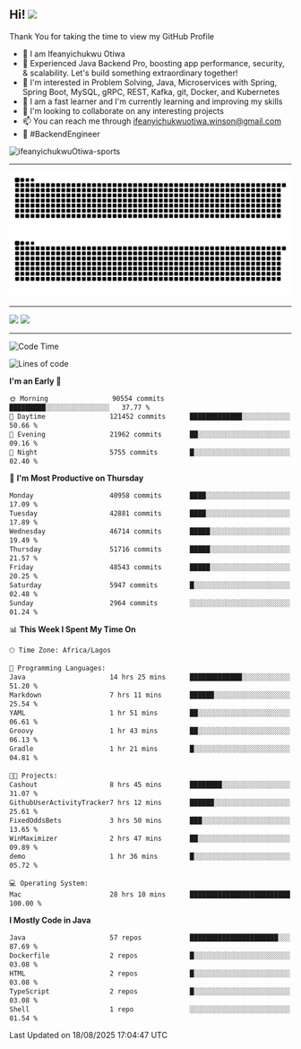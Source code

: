 <!-- BLOG-POST-LIST:START --><!-- BLOG-POST-LIST:END -->

## Hi! <img src="https://media.giphy.com/media/hvRJCLFzcasrR4ia7z/giphy.gif" width="4%"> 

Thank You for taking the time to view my GitHub Profile

- 👋 I am Ifeanyichukwu Otiwa
- 🚀 Experienced Java Backend Pro, boosting app performance, security, & scalability. Let's build something extraordinary together!
- 👀 I'm interested in Problem Solving, Java, Microservices with Spring, Spring Boot, MySQL, gRPC, REST, Kafka, git, Docker, and Kubernetes
- 🌱 I am a fast learner and I'm currently learning and improving my skills
- 💞️ I'm looking to collaborate on any interesting projects
- 📫 You can reach me through ifeanyichukwuotiwa.winson@gmail.com
- 🚀 #BackendEngineer

<p align="left" marginTop="10px"> <img src="https://komarev.com/ghpvc/?username=ifeanyichukwuOtiwa-sports&label=Profile%20views&color=0e75b6&style=for-the-badge" alt="ifeanyichukwuOtiwa-sports" /> </p>

***

<!--🐍📈SNAKEGRAPH / 🌐WEBSITE: https://github.com/Platane/snk -->
![github contribution grid snake animation](https://raw.githubusercontent.com/ifeanyichukwuOtiwa-sports/ifeanyichukwuOtiwa-sports/output/github-contribution-grid-snake-dark.svg#gh-dark-mode-only)![github contribution grid snake animation](https://raw.githubusercontent.com/ifeanyichukwuOtiwa-sports/ifeanyichukwuOtiwa-sports/output/github-contribution-grid-snake.svg#gh-light-mode-only)

***

<p float="left">
  <img float="left" src="https://github-readme-stats.vercel.app/api?username=ifeanyichukwuOtiwa-sports&count_private=true&include_all_commits=true&theme=react&show_icons=true" />
  <img float="right" src="https://github-readme-stats.vercel.app/api/top-langs/?username=ifeanyichukwuOtiwa-sports&layout=compact&show_icons=true&theme=react" /> 
</p>

***



<!--START_SECTION:waka-->
![Code Time](http://img.shields.io/badge/Code%20Time-4%2C108%20hrs%2030%20mins-blue)

![Lines of code](https://img.shields.io/badge/From%20Hello%20World%20I%27ve%20Written-64.7%20million%20lines%20of%20code-blue)

**I'm an Early 🐤** 

```text
🌞 Morning                90554 commits       █████████░░░░░░░░░░░░░░░░   37.77 % 
🌆 Daytime                121452 commits      █████████████░░░░░░░░░░░░   50.66 % 
🌃 Evening                21962 commits       ██░░░░░░░░░░░░░░░░░░░░░░░   09.16 % 
🌙 Night                  5755 commits        █░░░░░░░░░░░░░░░░░░░░░░░░   02.40 % 
```
📅 **I'm Most Productive on Thursday** 

```text
Monday                   40958 commits       ████░░░░░░░░░░░░░░░░░░░░░   17.09 % 
Tuesday                  42881 commits       ████░░░░░░░░░░░░░░░░░░░░░   17.89 % 
Wednesday                46714 commits       █████░░░░░░░░░░░░░░░░░░░░   19.49 % 
Thursday                 51716 commits       █████░░░░░░░░░░░░░░░░░░░░   21.57 % 
Friday                   48543 commits       █████░░░░░░░░░░░░░░░░░░░░   20.25 % 
Saturday                 5947 commits        █░░░░░░░░░░░░░░░░░░░░░░░░   02.48 % 
Sunday                   2964 commits        ░░░░░░░░░░░░░░░░░░░░░░░░░   01.24 % 
```


📊 **This Week I Spent My Time On** 

```text
🕑︎ Time Zone: Africa/Lagos

💬 Programming Languages: 
Java                     14 hrs 25 mins      █████████████░░░░░░░░░░░░   51.20 % 
Markdown                 7 hrs 11 mins       ██████░░░░░░░░░░░░░░░░░░░   25.54 % 
YAML                     1 hr 51 mins        ██░░░░░░░░░░░░░░░░░░░░░░░   06.61 % 
Groovy                   1 hr 43 mins        ██░░░░░░░░░░░░░░░░░░░░░░░   06.13 % 
Gradle                   1 hr 21 mins        █░░░░░░░░░░░░░░░░░░░░░░░░   04.81 % 

🐱‍💻 Projects: 
Cashout                  8 hrs 45 mins       ████████░░░░░░░░░░░░░░░░░   31.07 % 
GithubUserActivityTracker7 hrs 12 mins       ██████░░░░░░░░░░░░░░░░░░░   25.61 % 
FixedOddsBets            3 hrs 50 mins       ███░░░░░░░░░░░░░░░░░░░░░░   13.65 % 
WinMaximizer             2 hrs 47 mins       ██░░░░░░░░░░░░░░░░░░░░░░░   09.89 % 
demo                     1 hr 36 mins        █░░░░░░░░░░░░░░░░░░░░░░░░   05.72 % 

💻 Operating System: 
Mac                      28 hrs 10 mins      █████████████████████████   100.00 % 
```

**I Mostly Code in Java** 

```text
Java                     57 repos            ██████████████████████░░░   87.69 % 
Dockerfile               2 repos             █░░░░░░░░░░░░░░░░░░░░░░░░   03.08 % 
HTML                     2 repos             █░░░░░░░░░░░░░░░░░░░░░░░░   03.08 % 
TypeScript               2 repos             █░░░░░░░░░░░░░░░░░░░░░░░░   03.08 % 
Shell                    1 repo              ░░░░░░░░░░░░░░░░░░░░░░░░░   01.54 % 
```




 Last Updated on 18/08/2025 17:04:47 UTC
<!--END_SECTION:waka-->

<!--
<p align="center">
![trophy](https://github-profile-trophy.vercel.app/?username=ifeanyichukwuOtiwa-sports&theme=onedark) (https://github.com/ryo-ma/github-profile-trophy)
</p>
-->

<!---
ifeanyi-otiwa/ifeanyi-otiwa is a ✨ special ✨ repository because its `README.md` (this file) appears on your GitHub profile.
You can click the Preview link to take a look at your changes.
--->
